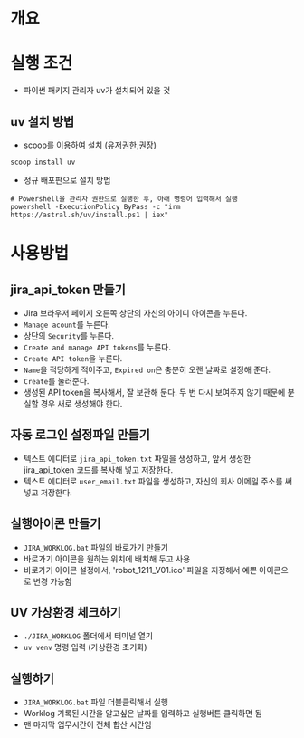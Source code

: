 
# 개요

# 실행 조건
* 파이썬 패키지 관리자 uv가 설치되어 있을 것

## uv 설치 방법
* scoop를 이용하여 설치 (유저권한,권장)
```
scoop install uv
```

* 정규 배포판으로 설치 방법
```
# Powershell을 관리자 권한으로 실행한 후, 아래 명령어 입력해서 실행
powershell -ExecutionPolicy ByPass -c "irm https://astral.sh/uv/install.ps1 | iex"
```


# 사용방법

## jira_api_token 만들기
* Jira 브라우저 페이지 오른쪽 상단의 자신의 아이디 아이콘을 누른다.
* `Manage acount`를 누른다.
* 상단의 `Security`를 누른다.
* `Create and manage API tokens`를 누른다.
* `Create API token`을 누른다.
* `Name`을 적당하게 적어주고, `Expired on`은 충분히 오랜 날짜로 설정해 준다.
* `Create`를 눌러준다.
* 생성된 API token을 복사해서, 잘 보관해 둔다.  두 번 다시 보여주지 않기 때문에 분실할 경우 새로 생성해야 한다.

## 자동 로그인 설정파일 만들기
* 텍스트 에디터로 `jira_api_token.txt` 파일을 생성하고, 앞서 생성한 jira_api_token 코드를 복사해 넣고 저장한다.
* 텍스트 에디터로 `user_email.txt` 파일을 생성하고, 자신의 회사 이메일 주소를 써넣고 저장한다.

## 실행아이콘 만들기
* `JIRA_WORKLOG.bat` 파일의 바로가기 만들기
* 바로가기 아이콘을 원하는 위치에 배치해 두고 사용
* 바로가기 아이콘 설정에서, 'robot_1211_V01.ico' 파일을 지정해서 예쁜 아이콘으로 변경 가능함

## UV 가상환경 체크하기
* `./JIRA_WORKLOG` 폴더에서 터미널 열기
* `uv venv` 명령 입력 (가상환경 초기화)

## 실행하기
* `JIRA_WORKLOG.bat` 파일 더블클릭해서 실행
* Worklog 기록된 시간을 알고싶은 날짜를 입력하고 실행버튼 클릭하면 됨
* 맨 마지막 업무시간이 전체 합산 시간임

